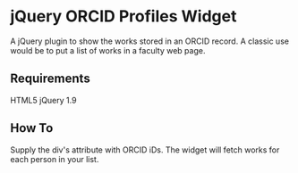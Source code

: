 # jQuery ORCID Profiles Widget
A jQuery plugin to show the works stored in an ORCID record. A classic use would be to put a list of works  in a faculty web page.

## Requirements
HTML5
jQuery 1.9

## How To
Supply the div's attribute with ORCID
iDs. The widget will fetch works for each person in your list.



